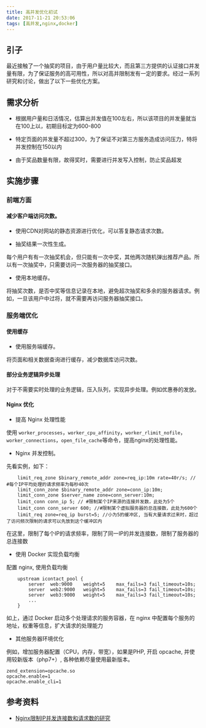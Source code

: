 ```yaml
---
title: 高并发优化初试
date: 2017-11-21 20:53:06
tags: [高并发,nginx,docker]
---
```


## 引子

最近接触了一个抽奖的项目，由于用户量比较大，而且第三方提供的认证接口并发量有限，为了保证服务的高可用性，所以对高并限制发有一定的要求。经过一系列研究和讨论，做出了以下一些优化方案。


## 需求分析

+ 根据用户量和日活情况，估算出并发值在100左右，所以该项目的并发量就当在100上以，初期目标定为600-800

+ 特定页面的并发量不超过300，为了保证不对第三方服务造成访问压力，特将并发控制在150以内

+ 由于奖品数量有限，故得奖时，需要进行并发写入控制，防止奖品超发


## 实施步骤

### 前端方面

#### 减少客户端访问次数。

+ 使用CDN对网站的静态资源进行优化，可以答复静态请求次数。

+ 抽奖结果一次性生成。

每个用户有有一次抽奖机会，但只能有一次中奖，其他两次随机弹出推荐产品。所以有一次抽奖中，只需要访问一次服务器的抽奖接口。

+ 使用本地缓存。

将抽奖次数，是否中奖等信息记录在本地，避免超次抽奖和多余的服务器请求。例如，一旦该用户中过将，就不需要再访问服务器抽奖接口。

### 服务端优化

#### 使用缓存

+ 使用服务端缓存。

将页面和相关数据查询进行缓存，减少数据库访问次数。

#### 部分业务逻辑异步处理

对于不需要实时处理的业务逻辑，压入队列，实现异步处理。例如优惠券的发放。

#### Nginx 优化

+ 提高 Nginx 处理性能

使用 `worker_processes`，`worker_cpu_affinity`，`worker_rlimit_nofile`， `worker_connections`，`open_file_cache`等命令，提高nginx的处理性能。

+ Nginx 并发控制。

先看实例，如下：

```
    limit_req_zone $binary_remote_addr zone=req_ip:10m rate=40r/s; // #每个IP平均处理的请求频率为每秒40次
    limit_conn_zone $binary_remote_addr zone=conn_ip:10m;
    limit_conn_zone $server_name zone=conn_server:10m;
    limit_conn conn_ip 5; // #限制某个IP来源的连接并发数，此处为5个
    limit_conn conn_server 600; //#限制某个虚拟服务器的总连接数，此处为600个
    limit_req zone=req_ip burst=5; //小为5的缓冲区, 当有大量请求过来时，超过了访问频次限制的请求可以先放到这个缓冲区内
```

在这里，限制了每个IP的请求频率，限制了同一IP的并发连接数，限制了服务器的总连接数

+ 使用 Docker 实现负载均衡

配置 nginx, 使用负载均衡

```
    upstream icontact_pool {
        server  web:9000    weight=5    max_fails=3 fail_timeout=10s;
        server  web2:9000   weight=5    max_fails=3 fail_timeout=10s;
        server  web3:9000   weight=5    max_fails=3 fail_timeout=10s;
        ...
    }

```

如上，通过 Docker 启动多个处理请求的服务容器，在 nginx 中配置每个服务的地址，权重等信息，扩大请求的处理能力


+ 其他服务器环境优化

例如，增加服务器配置（CPU，内存，带宽），如果是PHP, 开启 opcache, 并使用较新版本（php7+）, 各种依赖尽量使用最新版本。

```
zend_extension=opcache.so
opcache.enable=1
opcache.enable_cli=1

```

## 参考资料

+ [Nginx限制IP并发连接数和请求数的研究](http://www.jiagoumi.com/work/718.html)